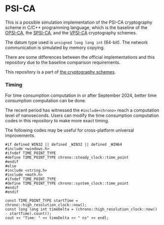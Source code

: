 # PSI-CA

This is a possible simulation implementation of the PSI-CA cryptography scheme in C/C++ programming language, which is the baseline of the [OPSI-CA](https://github.com/BatchClayderman/OPSI-CA-ull), the [SPSI-CA](https://github.com/BatchClayderman/SPSI-CA-ull), and the [VPSI-CA](https://github.com/BatchClayderman/VPSI-CA-ull) cryptography schemes. 

The datum type used is ``unsigned long long int`` (64-bit). The network communication is simulated by memory copying. 

There are some differences between the official implementations and this repository due to the baseline comparison requirements. 

This repository is a part of [the cryptography schemes](https://github.com/BatchClayderman/Cryptography-Schemes). 

### Timing

For time consumption computation in or after September 2024, better time consumption computation can be done. 

The recent period has witnessed the ``#include<chrono>`` reach a computation level of nanoseconds. Users can modify the time consumption computation codes in this repository to make more exact timing. 

The following codes may be useful for cross-platform universal improvements. 

```
#if defined WIN32 || defined _WIN32 || defined _WIN64
#include <windows.h>
#ifndef TIME_POINT_TYPE
#define TIME_POINT_TYPE chrono::steady_clock::time_point
#endif
#else
#include <string.h>
#include <math.h>
#ifndef TIME_POINT_TYPE
#define TIME_POINT_TYPE chrono::system_clock::time_point
#endif
#endif
```

```
const TIME_POINT_TYPE startTime = chrono::high_resolution_clock::now();
const long long int timeDelta = (chrono::high_resolution_clock::now() - startTime).count();
cout << "Time: " << timeDelta << " ns" << endl;
```
